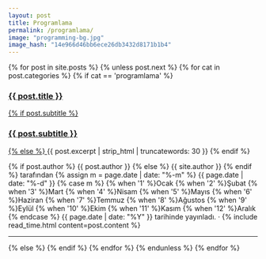 ```yaml
---
layout: post
title: Programlama
permalink: /programlama/
image: "programming-bg.jpg"
image_hash: "14e966d46bb6ece26db3432d8171b1b4"
---
```



{% for post in site.posts %}
{% unless post.next %}
{% for cat in post.categories %}
{% if cat == 'programlama' %}
<article class="post-preview">
  <a href="{{ post.url | prepend: site.baseurl | replace: '//', '/' }}">
    <h3 class="post-title">{{ post.title }}</h3>
    {% if post.subtitle %}
    <h3 class="post-subtitle">{{ post.subtitle }}</h3>
    {% else %}
    <a class="post-subtitle">{{ post.excerpt | strip_html | truncatewords: 30 }}</a>
    {% endif %}
  </a>
  <p class="post-meta">
    {% if post.author %}
    {{ post.author }}
    {% else %}
    {{ site.author }}
    {% endif %}
    tarafından
    {% assign m = page.date | date: "%-m" %}
    {{ page.date | date: "%-d" }}
    {% case m %}
      {% when '1' %}Ocak
      {% when '2' %}Şubat
      {% when '3' %}Mart
      {% when '4' %}Nisam
      {% when '5' %}Mayıs
      {% when '6' %}Haziran
      {% when '7' %}Temmuz
      {% when '8' %}Ağustos
      {% when '9' %}Eylül
      {% when '10' %}Ekim
      {% when '11' %}Kasım
      {% when '12' %}Aralık
    {% endcase %}
    {{ page.date | date: "%Y" }} tarihinde yayınladı. &middot; {% include read_time.html
    content=post.content %}
  </p>
</article>
<hr>
{% else %}
{% endif %}
{% endfor %}
{% endunless %}
{% endfor %}